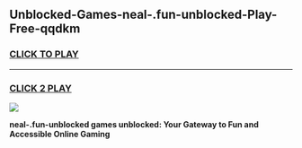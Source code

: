 
## Unblocked-Games-neal-.fun-unblocked-Play-Free-qqdkm
<h3>
<a href="https://premium76.site?title=neal-.fun-unblocked&ref=20M">CLICK TO PLAY</a></h3>
<hr>

<h3>
<a href="https://premium76.site?title=neal-.fun-unblocked&ref=20M">CLICK 2 PLAY</a>
  
</h3>

<a href="https://premium76.site?title=neal-.fun-unblocked&ref=19M"><img src="https://clearcache.store/games.png"></a>


**neal-.fun-unblocked games unblocked: Your Gateway to Fun and Accessible Online Gaming**
